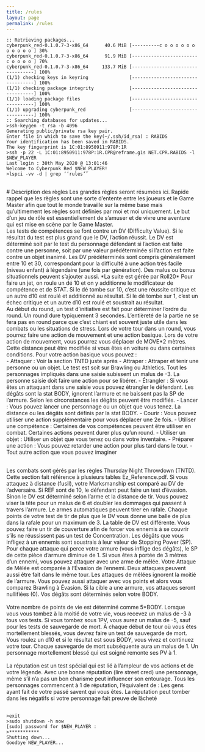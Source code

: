 ```yaml
---
title: /rules
layout: page
permalink: /rules
---
```

```
:: Retrieving packages...
cyberpunk_red-0.1.0.7-3-x86_64      40.6 MiB [----------c o o o o o o o o o o o ] 30%
cyberpunk_red-0.1.0.7-3-x86_64      91.9 MiB [------------------------c o o o o ] 70%
cyberpunk_red-0.1.0.7-3-x86_64     133.7 MiB [----------------------------------] 100%
(1/1) checking keys in keyring               [----------------------------------] 100% 
(1/1) checking package integrity             [----------------------------------] 100% 
(1/1) loading package files                  [----------------------------------] 100%
(1/1) upgrading cyberpunk_red                [----------------------------------] 100%
:: Searching databases for updates...
>ssh-keygen -t rsa -b 4096
Generating public/private rsa key pair.
Enter file in which to save the key(~/.ssh/id_rsa) : RABIDS
Your identification has been saved in RABIDS.
The key fingerprint is 1C:01:8950911:978P:1R
>ssh -p 22 -L 1C:01:8950911:978P:1R.CPR@reframe.g1s NET.CPR.RABIDS -l $NEW_PLAYER
Last login : 30th May 2020 @ 13:01:46
Welcome to Cyberpunk Red $NEW_PLAYER!
>lspci -vv -d | grep ‘’rules’’
```
<br />
# Description des règles
Les grandes règles seront résumées ici. Rapide rappel que les règles sont une sorte d’entente entre les joueurs et le Game Master afin que tout le monde travaille sur la même base mais qu’ultimement les règles sont définies par moi et moi uniquement. Le but d’un jeu de rôle est essentiellement de s’amuser et de vivre une aventure qui est mise en scène par le Game Master.
<br />
Les tests de compétences se font contre un DV (Difficulty Value). Si le résultat du test est plus grand que le DV, l’action réussit. Le DV est déterminé soit par le test du personnage défendant si l’action est faite contre une personne, soit par une valeur prédéterminée si l’action est faite contre un objet inanimé. Les DV prédéterminés sont compris généralement entre 10 et 30, correspondant pour la difficulté à une action très facile (niveau enfant) à légendaire (une fois par génération). Des malus ou bonus situationnels peuvent s’ajouter aussi. *La suite est gérée par Roll20* Pour faire un jet, on roule un dé 10 et on y additionne le modificateur de compétence et de STAT. Si le dé tombe sur 10, c’est une réussite critique et un autre d10 est roulé et additionné au résultat. Si le dé tombe sur 1, c’est un échec critique et un autre d10 est roulé et soustrait au résultat.
<br />
Au début du round, un test d’initiative est fait pour déterminer l’ordre du round. Un round dure typiquement 3 secondes. L’entièreté de la partie ne se fera pas en round parce que c’est chiant est souvent juste utile dans les combats ou les situations de stress. Lors de votre tour dans un round, vous pourrez faire une action de mouvement et une action basique. Lors de votre action de mouvement, vous pourrez vous déplacer de MOVE*2 mètres. Cette distance peut être modifiée si vous êtes en voiture ou dans certaines conditions. Pour votre action basique vous pouvez :
<br />
-	Attaquer : Voir la section TNTD juste après
-	Attraper : Attraper et tenir une personne ou un objet. Le test est soit sur Brawling ou Athletics. Tout les personnages impliqués dans une saisie subissent un malus de -3. La personne saisie doit faire une action pour se libérer.
-	Étrangler : Si vous êtes un attaquant dans une saisie vous pouvez étrangler le défendant. Les dégâts sont la stat BODY, ignorent l’armure et ne baissent pas la SP de l’armure. Selon les circonstances les dégâts peuvent être modifiés.
-	Lancer : Vous pouvez lancer une personnage ou un objet que vous tenez. La distance ou les dégâts sont définis par la stat BODY.
-	Courir : Vous pouvez utiliser une action supplémentaire pour vous déplacer une 2e fois.
-	Utiliser une compétence : Certaines de vos compétences peuvent être utiliser en combat. Certaines actions peuvent durer plus qu’un round.
-	Utiliser un objet : Utiliser un objet que vous tenez ou dans votre inventaire.
-	Préparer une action : Vous pouvez retarder une action pour plus tard dans le tour.
-	Tout autre action que vous pouvez imaginer
<br />
<br />

Les combats sont gérés par les règles Thursday Night Throwdown (TNTD). Cette section fait référence à plusieurs tables Ez_Reference.pdf. Si vous attaquez à distance (fusil), votre Marksmanship est comparé au DV de l’adversaire. Si REF sont de 10, le défendant peut faire un test d’évasion. Sinon le DV est déterminé selon l’arme et la distance de tir. Vous pouvez viser la tête pour un malus de 6 et doubler les dommages qui passent à travers l’armure. Le armes automatiques peuvent tirer en rafale. Chaque points de votre test de tir de plus que le DV vous donne une balle de plus dans la rafale pour un maximum de 3. La table de DV est différente. Vous pouvez faire un tir de couverture afin de forcer vos ennemis à se couvrir s’ils ne réussissent pas un test de Concentration. Les dégâts que vous infligez à un ennemis sont soustrais à leur valeur de Stopping Power (SP). Pour chaque attaque qui perce votre armure (vous inflige des dégâts), le SP de cette pièce d’armure diminue de 1. Si vous êtes à portée de 3 mètres d’un ennemi, vous pouvez attaquer avec une arme de mêlée. Votre Attaque de Mêlée est comparée à l’Évasion de l’ennemi. Deux attaques peuvent aussi être fait dans le même tour. Les attaques de mêlées ignorent la moitié de l’armure. Vous pouvez aussi attaquer avec vos points et alors vous comparez Brawling à Évasion. Si la cible a une armure, vos attaques seront nullifiées (0). Vos dégâts sont déterminés selon votre BODY.
<br />
<br />
Votre nombre de points de vie est déterminé comme 5*BODY. Lorsque vous vous tombez à la moitié de votre vie, vous recevez un malus de -3 à tous vos tests. Si vous tombez sous 1PV, vous aurez un malus de -5, sauf pour les tests de sauvegarde de mort. À chaque début de tour où vous êtes mortellement blessés, vous devrez faire un test de sauvegarde de mort. Vous roulez un d10 et si le résultat est sous BODY, vous vivez et continuez votre tour. Chaque sauvegarde de mort subséquente aura un malus de 1. Un personnage mortellement blessé qui est soigné remonte ses PV à 1.
<br />
<br />
La réputation est un test spécial qui est lié à l’ampleur de vos actions et de votre légende. Avec une bonne réputation (lire street cred) une personnage, même s’il n’a pas un bon charisme peut influencer son entourage. Tous les personnages commencent à 1 de réputation, l’équivalent de : Les gens ayant fait de votre passé savent qui vous êtes. La réputation peut tomber dans les négatifs si votre personnage fait preuve de lâcheté
<br />
<br />
```
>exit
>sudo shutdown -h now
[sudo] password for $NEW_PLAYER :
>***********
Shutting down...
Goodbye NEW_PLAYER...
```
